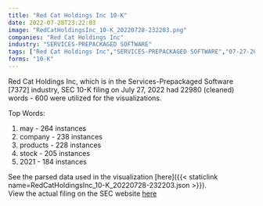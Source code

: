 ```yaml
---
title: "Red Cat Holdings Inc 10-K"
date: 2022-07-28T23:22:03
image: "RedCatHoldingsInc_10-K_20220728-232203.png"
companies: "Red Cat Holdings Inc"
industry: "SERVICES-PREPACKAGED SOFTWARE"
tags: ["Red Cat Holdings Inc","SERVICES-PREPACKAGED SOFTWARE","07-27-2022","10-K"]
forms: "10-K"
---
```

Red Cat Holdings Inc, which is in the Services-Prepackaged Software [7372] industry, SEC 10-K filing on July 27, 2022 had 22980 (cleaned) words - 600 were utilized for the visualizations.

Top Words:
1. may - 264 instances
2. company - 238 instances
3. products - 228 instances
4. stock - 205 instances
5. 2021 - 184 instances


See the parsed data used in the visualization [here]({{< staticlink name=RedCatHoldingsInc_10-K_20220728-232203.json >}}).  
View the actual filing on the SEC website [here](https://www.sec.gov/Archives/edgar/data/748268/0001554795-22-000255.txt)